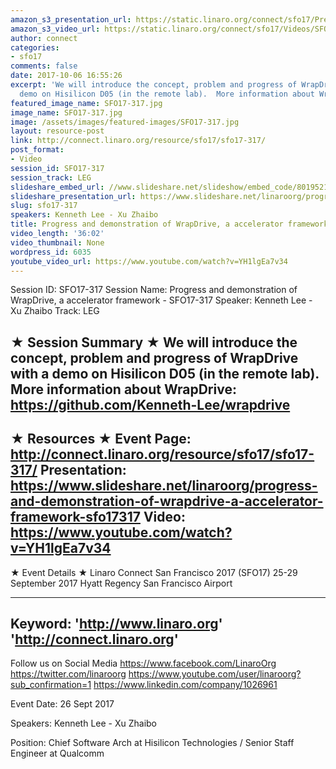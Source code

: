 ```yaml
---
amazon_s3_presentation_url: https://static.linaro.org/connect/sfo17/Presentations/SFO17-317%20WrapDrive%20-%20A%20Common%20User%20Space%20Accelerator%20Framework%20-%20v0.7.pdf
amazon_s3_video_url: https://static.linaro.org/connect/sfo17/Videos/SFO17-317%20Progress%20and%20demonstration%20of%20WrapDrive%2C%20an%20accelerator%20framework.mp4
author: connect
categories:
- sfo17
comments: false
date: 2017-10-06 16:55:26
excerpt: 'We will introduce the concept, problem and progress of WrapDrive with a
  demo on Hisilicon D05 (in the remote lab).  More information about WrapDrive: https://github.com/Kenneth-Lee/wrapdrive'
featured_image_name: SFO17-317.jpg
image_name: SFO17-317.jpg
image: /assets/images/featured-images/SFO17-317.jpg
layout: resource-post
link: http://connect.linaro.org/resource/sfo17/sfo17-317/
post_format:
- Video
session_id: SFO17-317
session_track: LEG
slideshare_embed_url: //www.slideshare.net/slideshow/embed_code/80195217
slideshare_presentation_url: https://www.slideshare.net/linaroorg/progress-and-demonstration-of-wrapdrive-a-accelerator-framework-sfo17317
slug: sfo17-317
speakers: Kenneth Lee - Xu Zhaibo
title: Progress and demonstration of WrapDrive, a accelerator framework - SFO17-317
video_length: '36:02'
video_thumbnail: None
wordpress_id: 6035
youtube_video_url: https://www.youtube.com/watch?v=YH1lgEa7v34
---
```


Session ID: SFO17-317
Session Name: Progress and demonstration of WrapDrive, a accelerator framework - SFO17-317
Speaker: Kenneth Lee - Xu Zhaibo
Track: LEG


★ Session Summary ★
We will introduce the concept, problem and progress of WrapDrive with a demo on Hisilicon D05 (in the remote lab).  More information about WrapDrive: https://github.com/Kenneth-Lee/wrapdrive
---------------------------------------------------
★ Resources ★
Event Page: http://connect.linaro.org/resource/sfo17/sfo17-317/
Presentation: https://www.slideshare.net/linaroorg/progress-and-demonstration-of-wrapdrive-a-accelerator-framework-sfo17317
Video: https://www.youtube.com/watch?v=YH1lgEa7v34
 ---------------------------------------------------

★ Event Details ★
Linaro Connect San Francisco 2017 (SFO17)
25-29 September 2017
Hyatt Regency San Francisco Airport

---------------------------------------------------
Keyword:
'http://www.linaro.org'
'http://connect.linaro.org'
---------------------------------------------------
Follow us on Social Media
https://www.facebook.com/LinaroOrg
https://twitter.com/linaroorg
https://www.youtube.com/user/linaroorg?sub_confirmation=1
https://www.linkedin.com/company/1026961

Event Date: 26 Sept 2017

Speakers: Kenneth Lee - Xu Zhaibo

Position: Chief Software Arch at Hisilicon Technologies /  Senior Staff Engineer at Qualcomm
